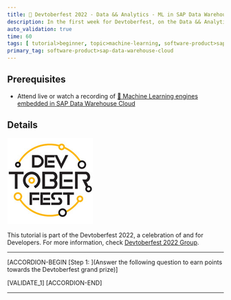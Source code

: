 ```yaml
---
title: 🔵 Devtoberfest 2022 - Data && Analytics - ML in SAP Data Warehouse Cloud
description: In the first week for Devtoberfest, on the Data && Analytics days you watched a session about Machine Learning engines embedded in SAP Data Warehouse Cloud. Here we test if you have listened carefully, so go ahead and answer the question to earn extra points towards the grand prize.
auto_validation: true
time: 60
tags: [ tutorial>beginner, topic>machine-learning, software-product>sap-hana-cloud]
primary_tag: software-product>sap-data-warehouse-cloud
---
```


## Prerequisites
 - Attend live or watch a recording of [🔵 Machine Learning engines embedded in SAP Data Warehouse Cloud](https://groups.community.sap.com/t5/devtoberfest/machine-learning-engines-embedded-in-sap-data-warehouse-cloud/ev-p/9108)

## Details

![Devtoberfest](Devtoberfest.jpg)

This tutorial is part of the Devtoberfest 2022, a celebration of and for Developers. For more information, check [Devtoberfest 2022 Group](https://groups.community.sap.com/t5/devtoberfest/gh-p/Devtoberfest).

---

[ACCORDION-BEGIN [Step 1: ](Answer the following question to earn points towards the Devtoberfest grand prize)]

[VALIDATE_1]
[ACCORDION-END]

---
